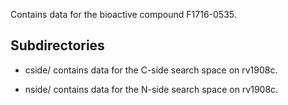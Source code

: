 Contains data for the bioactive compound F1716-0535.

## Subdirectories

- cside/ contains data for the C-side search space on rv1908c.

- nside/ contains data for the N-side search space on rv1908c.

